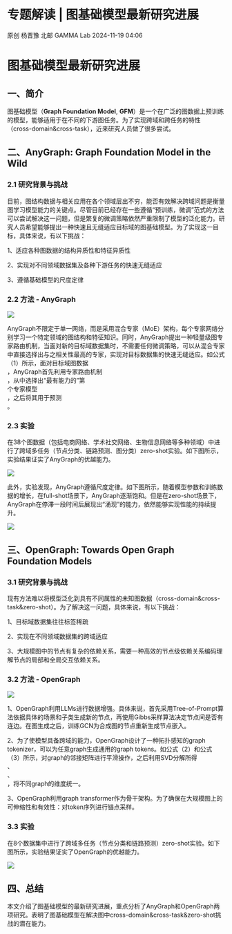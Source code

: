 #  专题解读 | 图基础模型最新研究进展   
原创 杨晋豫  北邮 GAMMA Lab   2024-11-19 04:06  
  
# 图基础模型最新研究进展  
## 一、简介  
  
图基础模型（**Graph Foundation Model**, **GFM**）是一个在广泛的图数据上预训练的模型，能够适用于在不同的下游图任务。为了实现跨域和跨任务的特性（cross-domain&cross-task），近来研究人员做了很多尝试。  
## 二、AnyGraph: Graph Foundation Model in the Wild  
### 2.1 研究背景与挑战  
  
目前，图结构数据与相关应用在各个领域层出不穷，能否有效解决跨域问题是衡量图学习模型能力的关键点。尽管目前已经存在一些遵循“预训练，微调”范式的方法可以尝试解决这一问题，但是繁复的微调策略依然严重限制了模型的泛化能力。研究人员希望能够提出一种快速且无缝适应目标域的图基础模型。为了实现这一目标，具体来说，有以下挑战：  
  
1、适应各种图数据的结构异质性和特征异质性  
  
2、实现对不同领域数据集及各种下游任务的快速无缝适应  
  
3、遵循基础模型的尺度定律  
### 2.2 方法 - AnyGraph  
  
![](https://mmbiz.qpic.cn/sz_mmbiz_png/AYxz3cIHvyo3NHllQPFerJqjsdakibUKCy4dlENATyDHYbygf9xSZdibCwvEeib89kg2dRyxG422NMPXpUicak66wg/640?wx_fmt=png&from=appmsg "")  
  
AnyGraph不限定于单一网络，而是采用混合专家（MoE）架构，每个专家网络分别学习一个特定领域的图结构和特征知识。同时，AnyGraph提出一种轻量级图专家路由机制，当面对新的目标域数据集时，不需要任何微调策略，可以从混合专家中直接选择出与之相关性最高的专家，实现对目标数据集的快速无缝适应。如公式（1）所示，面对目标域图数据  
，AnyGraph首先利用专家路由机制  
，从中选择出“最有能力的”第  
个专家模型  
，之后将其用于预测  
。  
  
### 2.3 实验  
  
在38个图数据（包括电商网络、学术社交网络、生物信息网络等多种领域）中进行了跨域多任务（节点分类、链路预测、图分类）zero-shot实验。如下图所示，实验结果证实了AnyGraph的优越能力。  
  
![](https://mmbiz.qpic.cn/sz_mmbiz_png/AYxz3cIHvyo3NHllQPFerJqjsdakibUKCZO5hrfZ4Fmyj0h68qHbnr3ltCewSKgmwASZ9zdf8GcYCVXRI1kSllg/640?wx_fmt=png&from=appmsg "")  
  
此外，实验发现，AnyGraph遵循尺度定律。如下图所示，随着模型参数和训练数据的增长，在full-shot场景下，AnyGraph逐渐饱和。但是在zero-shot场景下，AnyGraph在停滞一段时间后展现出“涌现”的能力，依然能够实现性能的持续提升。  
  
![](https://mmbiz.qpic.cn/sz_mmbiz_png/AYxz3cIHvyo3NHllQPFerJqjsdakibUKCmic0zrQiarDHdFgOx6InqvgL0S4K05pttxJLNId1YyUycBCsCqGE0d1Q/640?wx_fmt=png&from=appmsg "")  
## 三、OpenGraph: Towards Open Graph Foundation Models  
### 3.1 研究背景与挑战  
  
现有方法难以将模型泛化到具有不同属性的未知图数据（cross-domain&cross-task&zero-shot）。为了解决这一问题，具体来说，有以下挑战：  
  
1、目标域数据集往往标签稀疏  
  
2、实现在不同领域数据集的跨域适应  
  
3、大规模图中的节点有复杂的依赖关系，需要一种高效的节点级依赖关系编码理解节点的局部和全局交互依赖关系。  
### 3.2 方法 - OpenGraph  
  
![](https://mmbiz.qpic.cn/sz_mmbiz_png/AYxz3cIHvyo3NHllQPFerJqjsdakibUKCvXDykVZktqiajL2rnLoR7d3dic7rYMzic8zljFOu5iaQsov8kicGya5yMdw/640?wx_fmt=png&from=appmsg "")  
  
1、OpenGraph利用LLMs进行数据增强。具体来说，首先采用Tree-of-Prompt算法依据具体的场景和子类生成新的节点，再使用Gibbs采样算法决定节点间是否有连边。在图生成之后，训练GCN为合成图的节点重新生成节点嵌入。  
  
2、为了使模型具备跨域的能力，OpenGraph设计了一种拓扑感知的graph tokenizer，可以为任意graph生成通用的graph tokens。如公式（2）和公式（3）所示，对graph的邻接矩阵进行平滑操作，之后利用SVD分解所得  
、  
、  
，将不同graph的维度统一。  
  
  
  
3、OpenGraph利用graph transformer作为骨干架构。为了确保在大规模图上的可伸缩性和有效性：对token序列进行锚点采样。  
### 3.3 实验  
  
在8个数据集中进行了跨域多任务（节点分类和链路预测）zero-shot实验。如下图所示，实验结果证实了OpenGraph的优越能力。  
  
![](https://mmbiz.qpic.cn/sz_mmbiz_png/AYxz3cIHvyo3NHllQPFerJqjsdakibUKCBfibhdTSFzuM6X7PyS9NlBWnoicoib4LBYhazBzzaapFjmgDibibznGvicHg/640?wx_fmt=png&from=appmsg "")  
## 四、总结  
  
本文介绍了图基础模型的最新研究进展，重点分析了AnyGraph和OpenGraph两项研究。表明了图基础模型在解决图中cross-domain&cross-task&zero-shot挑战的潜在能力。  
  
  
